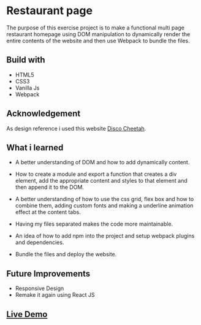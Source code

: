 # Restaurant page

The purpose of this exercise project is to make a functional multi page restaurant homepage using DOM manipulation to dynamically render the entire contents of the website and then use Webpack to bundle the files.

## Build with

- HTML5
- CSS3
- Vanilla Js
- Webpack

## Acknowledgement

As design reference i used this website [Disco Cheetah](https://www.discocheetah.com/).

## What i learned

- A better understanding of DOM and how to add dynamically content.

- How to create a module and export a function that creates a div element, add the appropriate content and styles to that element and then append it to the DOM.

- A better understanding of how to use the css grid, flex box and how to combine them, adding custom fonts and making a underline animation effect at the content tabs.

- Having my files separated makes the code more maintainable.

- An idea of how to add npm into the project and setup webpack plugins and dependencies.

- Bundle the files and deploy the website.

## Future Improvements

- Responsive Design
- Remake it again using React JS

## [Live Demo](https://anmaras.github.io/restaurant-page/)
